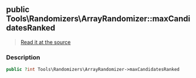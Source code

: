 ## public Tools\Randomizers\ArrayRandomizer::maxCandidatesRanked

> [Read it at the source](https://github.com/julien-boudry/Condorcet/blob/master/src/Tools/Randomizers/ArrayRandomizer.php#L14)

### Description    

```php
public ?int Tools\Randomizers\ArrayRandomizer->maxCandidatesRanked 
```


    